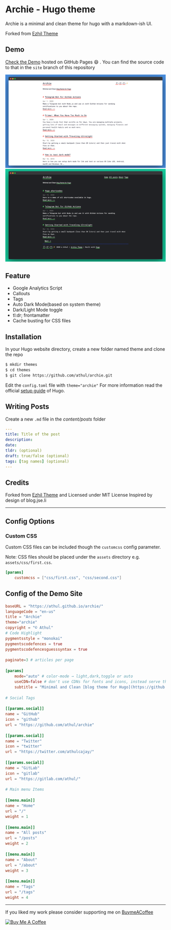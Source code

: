 # Archie - Hugo theme

Archie is a minimal and clean theme for hugo with a markdown-ish UI.

Forked from [Ezhil Theme](https://github.com/vividvilla/ezhil)

## Demo

[Check the Demo](https://athul.github.io/archie/) hosted on GitHub Pages :smile:
. You can find the source code to that in the `site` branch of this repository

![](/images/theme.png) ![](/images/archie-dark.png)

## Feature

- Google Analytics Script
- Callouts
- Tags
- Auto Dark Mode(based on system theme)
- Dark/Light Mode toggle
- tl:dr; frontamatter
- Cache busting for CSS files

## Installation

In your Hugo website directory, create a new folder named theme and clone the
repo

```bash
$ mkdir themes
$ cd themes
$ git clone https://github.com/athul/archie.git
```

Edit the `config.toml` file with `theme="archie"` For more information read the
official [setup guide](https://gohugo.io/overview/installing/) of Hugo.

## Writing Posts

Create a new `.md` file in the _content/posts_ folder

```yml
---
title: Title of the post
description:
date:
tldr: (optional)
draft: true/false (optional)
tags: [tag names] (optional)
---
```

## Credits

Forked from [Ezhil Theme](https://github.com/vividvilla/ezhil) and Licensed
under MIT License Inspired by design of blog.jse.li

---

## Config Options

### Custom CSS

Custom CSS files can be included though the `customcss` config parameter.

Note: CSS files should be placed under the `assets` directory e.g.
`assets/css/first.css`.

```toml
[params]
	customcss = ["css/first.css", "css/second.css"]
```

## Config of the Demo Site

```toml
baseURL = "https://athul.github.io/archie/"
languageCode = "en-us"
title = "Archie"
theme="archie"
copyright = "© Athul"
# Code Highlight
pygmentsstyle = "monokai"
pygmentscodefences = true
pygmentscodefencesguesssyntax = true

paginate=3 # articles per page

[params]
	mode="auto" # color-mode → light,dark,toggle or auto
	useCDN=false # don't use CDNs for fonts and icons, instead serve them locally.
	subtitle = "Minimal and Clean [blog theme for Hugo](https://github.com/athul/archie)"

# Social Tags

[[params.social]]
name = "GitHub"
icon = "github"
url = "https://github.com/athul/archie"

[[params.social]]
name = "Twitter"
icon = "twitter"
url = "https://twitter.com/athulcajay/"

[[params.social]]
name = "GitLab"
icon = "gitlab"
url = "https://gitlab.com/athul/"

# Main menu Items

[[menu.main]]
name = "Home"
url = "/"
weight = 1

[[menu.main]]
name = "All posts"
url = "/posts"
weight = 2

[[menu.main]]
name = "About"
url = "/about"
weight = 3

[[menu.main]]
name = "Tags"
url = "/tags"
weight = 4
```

---

If you liked my work please consider supporting me on
[BuymeACoffee](https://www.buymeacoffee.com/athulca)

<a href="https://www.buymeacoffee.com/athulca" target="_blank"><img src="https://cdn.buymeacoffee.com/buttons/v2/default-red.png" alt="Buy Me A Coffee" height="41" width="174" ></a>
